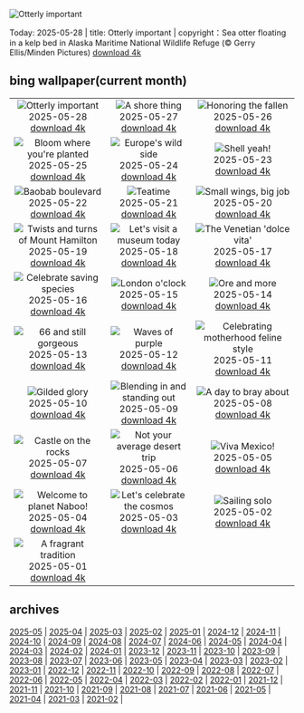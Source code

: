 ![Otterly important](https://cn.bing.com/th?id=OHR.KelpOtter_EN-US4867923884_UHD.jpg&w=1000)

Today: 2025-05-28 | title: Otterly important | copyright：Sea otter floating in a kelp bed in Alaska Maritime National Wildlife Refuge (© Gerry Ellis/Minden Pictures) [download 4k](https://cn.bing.com/th?id=OHR.KelpOtter_EN-US4867923884_UHD.jpg)

## bing wallpaper(current month)

|  |  |  |
| :----: | :----: | :----: |
| ![Otterly important](https://cn.bing.com/th?id=OHR.KelpOtter_EN-US4867923884_UHD.jpg&pid=hp&w=384&h=216&rs=1&c=4) <br/>2025-05-28 [download 4k](https://cn.bing.com/th?id=OHR.KelpOtter_EN-US4867923884_UHD.jpg)| ![A shore thing](https://cn.bing.com/th?id=OHR.MonaValePool_EN-US4805820773_UHD.jpg&pid=hp&w=384&h=216&rs=1&c=4) <br/>2025-05-27 [download 4k](https://cn.bing.com/th?id=OHR.MonaValePool_EN-US4805820773_UHD.jpg)| ![Honoring the fallen](https://cn.bing.com/th?id=OHR.ArlingtonSunrise_EN-US4503302075_UHD.jpg&pid=hp&w=384&h=216&rs=1&c=4) <br/>2025-05-26 [download 4k](https://cn.bing.com/th?id=OHR.ArlingtonSunrise_EN-US4503302075_UHD.jpg)|
| ![Bloom where you're planted](https://cn.bing.com/th?id=OHR.ButchartFlowers_EN-US3361647368_UHD.jpg&pid=hp&w=384&h=216&rs=1&c=4) <br/>2025-05-25 [download 4k](https://cn.bing.com/th?id=OHR.ButchartFlowers_EN-US3361647368_UHD.jpg)| ![Europe's wild side](https://cn.bing.com/th?id=OHR.JotunheimenPark_EN-US4200824377_UHD.jpg&pid=hp&w=384&h=216&rs=1&c=4) <br/>2025-05-24 [download 4k](https://cn.bing.com/th?id=OHR.JotunheimenPark_EN-US4200824377_UHD.jpg)| ![Shell yeah!](https://cn.bing.com/th?id=OHR.ButterflyTurtle_EN-US4083359630_UHD.jpg&pid=hp&w=384&h=216&rs=1&c=4) <br/>2025-05-23 [download 4k](https://cn.bing.com/th?id=OHR.ButterflyTurtle_EN-US4083359630_UHD.jpg)|
| ![Baobab boulevard](https://cn.bing.com/th?id=OHR.BaobabAvenue_EN-US3968050605_UHD.jpg&pid=hp&w=384&h=216&rs=1&c=4) <br/>2025-05-22 [download 4k](https://cn.bing.com/th?id=OHR.BaobabAvenue_EN-US3968050605_UHD.jpg)| ![Teatime](https://cn.bing.com/th?id=OHR.SongyangTeaGarden_EN-US3919106941_UHD.jpg&pid=hp&w=384&h=216&rs=1&c=4) <br/>2025-05-21 [download 4k](https://cn.bing.com/th?id=OHR.SongyangTeaGarden_EN-US3919106941_UHD.jpg)| ![Small wings, big job](https://cn.bing.com/th?id=OHR.HoneyBeeLavender_EN-US3860322899_UHD.jpg&pid=hp&w=384&h=216&rs=1&c=4) <br/>2025-05-20 [download 4k](https://cn.bing.com/th?id=OHR.HoneyBeeLavender_EN-US3860322899_UHD.jpg)|
| ![Twists and turns of Mount Hamilton](https://cn.bing.com/th?id=OHR.MountHamilton_EN-US3808058743_UHD.jpg&pid=hp&w=384&h=216&rs=1&c=4) <br/>2025-05-19 [download 4k](https://cn.bing.com/th?id=OHR.MountHamilton_EN-US3808058743_UHD.jpg)| ![Let's visit a museum today](https://cn.bing.com/th?id=OHR.DufyRoom_EN-US3759763345_UHD.jpg&pid=hp&w=384&h=216&rs=1&c=4) <br/>2025-05-18 [download 4k](https://cn.bing.com/th?id=OHR.DufyRoom_EN-US3759763345_UHD.jpg)| ![The Venetian 'dolce vita'](https://cn.bing.com/th?id=OHR.VeniceLagoon_EN-US3686079353_UHD.jpg&pid=hp&w=384&h=216&rs=1&c=4) <br/>2025-05-17 [download 4k](https://cn.bing.com/th?id=OHR.VeniceLagoon_EN-US3686079353_UHD.jpg)|
| ![Celebrate saving species](https://cn.bing.com/th?id=OHR.GreenMacaw_EN-US1646325635_UHD.jpg&pid=hp&w=384&h=216&rs=1&c=4) <br/>2025-05-16 [download 4k](https://cn.bing.com/th?id=OHR.GreenMacaw_EN-US1646325635_UHD.jpg)| ![London o'clock](https://cn.bing.com/th?id=OHR.LondonParliament_EN-US7213846564_UHD.jpg&pid=hp&w=384&h=216&rs=1&c=4) <br/>2025-05-15 [download 4k](https://cn.bing.com/th?id=OHR.LondonParliament_EN-US7213846564_UHD.jpg)| ![Ore and more](https://cn.bing.com/th?id=OHR.SardiniaFlavia_EN-US6889153804_UHD.jpg&pid=hp&w=384&h=216&rs=1&c=4) <br/>2025-05-14 [download 4k](https://cn.bing.com/th?id=OHR.SardiniaFlavia_EN-US6889153804_UHD.jpg)|
| ![66 and still gorgeous](https://cn.bing.com/th?id=OHR.TorresChile_EN-US6814348961_UHD.jpg&pid=hp&w=384&h=216&rs=1&c=4) <br/>2025-05-13 [download 4k](https://cn.bing.com/th?id=OHR.TorresChile_EN-US6814348961_UHD.jpg)| ![Waves of purple](https://cn.bing.com/th?id=OHR.IrisGarden_EN-US6778843108_UHD.jpg&pid=hp&w=384&h=216&rs=1&c=4) <br/>2025-05-12 [download 4k](https://cn.bing.com/th?id=OHR.IrisGarden_EN-US6778843108_UHD.jpg)| ![Celebrating motherhood feline style](https://cn.bing.com/th?id=OHR.LeopardMother_EN-US6709981831_UHD.jpg&pid=hp&w=384&h=216&rs=1&c=4) <br/>2025-05-11 [download 4k](https://cn.bing.com/th?id=OHR.LeopardMother_EN-US6709981831_UHD.jpg)|
| ![Gilded glory](https://cn.bing.com/th?id=OHR.MinnesotaRotunda_EN-US6605011856_UHD.jpg&pid=hp&w=384&h=216&rs=1&c=4) <br/>2025-05-10 [download 4k](https://cn.bing.com/th?id=OHR.MinnesotaRotunda_EN-US6605011856_UHD.jpg)| ![Blending in and standing out](https://cn.bing.com/th?id=OHR.CuteChameleon_EN-US6483346105_UHD.jpg&pid=hp&w=384&h=216&rs=1&c=4) <br/>2025-05-09 [download 4k](https://cn.bing.com/th?id=OHR.CuteChameleon_EN-US6483346105_UHD.jpg)| ![A day to bray about](https://cn.bing.com/th?id=OHR.RhyoliteDonkeys_EN-US6439068828_UHD.jpg&pid=hp&w=384&h=216&rs=1&c=4) <br/>2025-05-08 [download 4k](https://cn.bing.com/th?id=OHR.RhyoliteDonkeys_EN-US6439068828_UHD.jpg)|
| ![Castle on the rocks](https://cn.bing.com/th?id=OHR.DunluceIreland_EN-US6236791025_UHD.jpg&pid=hp&w=384&h=216&rs=1&c=4) <br/>2025-05-07 [download 4k](https://cn.bing.com/th?id=OHR.DunluceIreland_EN-US6236791025_UHD.jpg)| ![Not your average desert trip](https://cn.bing.com/th?id=OHR.FlyoverNamibia_EN-US6033011196_UHD.jpg&pid=hp&w=384&h=216&rs=1&c=4) <br/>2025-05-06 [download 4k](https://cn.bing.com/th?id=OHR.FlyoverNamibia_EN-US6033011196_UHD.jpg)| ![Viva Mexico!](https://cn.bing.com/th?id=OHR.CincoFlags_EN-US5873749093_UHD.jpg&pid=hp&w=384&h=216&rs=1&c=4) <br/>2025-05-05 [download 4k](https://cn.bing.com/th?id=OHR.CincoFlags_EN-US5873749093_UHD.jpg)|
| ![Welcome to planet Naboo!](https://cn.bing.com/th?id=OHR.SevilleNaboo_EN-US5814352031_UHD.jpg&pid=hp&w=384&h=216&rs=1&c=4) <br/>2025-05-04 [download 4k](https://cn.bing.com/th?id=OHR.SevilleNaboo_EN-US5814352031_UHD.jpg)| ![Let's celebrate the cosmos](https://cn.bing.com/th?id=OHR.ArchesGalaxy_EN-US5690613383_UHD.jpg&pid=hp&w=384&h=216&rs=1&c=4) <br/>2025-05-03 [download 4k](https://cn.bing.com/th?id=OHR.ArchesGalaxy_EN-US5690613383_UHD.jpg)| ![Sailing solo](https://cn.bing.com/th?id=OHR.BrazilHeron_EN-US5602369723_UHD.jpg&pid=hp&w=384&h=216&rs=1&c=4) <br/>2025-05-02 [download 4k](https://cn.bing.com/th?id=OHR.BrazilHeron_EN-US5602369723_UHD.jpg)|
| ![A fragrant tradition](https://cn.bing.com/th?id=OHR.PinkPlumeria_EN-US3595771407_UHD.jpg&pid=hp&w=384&h=216&rs=1&c=4) <br/>2025-05-01 [download 4k](https://cn.bing.com/th?id=OHR.PinkPlumeria_EN-US3595771407_UHD.jpg)|

## archives

[2025-05](./archives/2025-05.md) | [2025-04](./archives/2025-04.md) | [2025-03](./archives/2025-03.md) | [2025-02](./archives/2025-02.md) | [2025-01](./archives/2025-01.md) | [2024-12](./archives/2024-12.md) | [2024-11](./archives/2024-11.md) | [2024-10](./archives/2024-10.md) |
[2024-09](./archives/2024-09.md) | [2024-08](./archives/2024-08.md) | [2024-07](./archives/2024-07.md) | [2024-06](./archives/2024-06.md) | [2024-05](./archives/2024-05.md) | [2024-04](./archives/2024-04.md) | [2024-03](./archives/2024-03.md) | [2024-02](./archives/2024-02.md) |
[2024-01](./archives/2024-01.md) | [2023-12](./archives/2023-12.md) | [2023-11](./archives/2023-11.md) | [2023-10](./archives/2023-10.md) | [2023-09](./archives/2023-09.md) | [2023-08](./archives/2023-08.md) | [2023-07](./archives/2023-07.md) | [2023-06](./archives/2023-06.md) |
[2023-05](./archives/2023-05.md) | [2023-04](./archives/2023-04.md) | [2023-03](./archives/2023-03.md) | [2023-02](./archives/2023-02.md) | [2023-01](./archives/2023-01.md) | [2022-12](./archives/2022-12.md) | [2022-11](./archives/2022-11.md) | [2022-10](./archives/2022-10.md) |
[2022-09](./archives/2022-09.md) | [2022-08](./archives/2022-08.md) | [2022-07](./archives/2022-07.md) | [2022-06](./archives/2022-06.md) | [2022-05](./archives/2022-05.md) | [2022-04](./archives/2022-04.md) | [2022-03](./archives/2022-03.md) | [2022-02](./archives/2022-02.md) |
[2022-01](./archives/2022-01.md) | [2021-12](./archives/2021-12.md) | [2021-11](./archives/2021-11.md) | [2021-10](./archives/2021-10.md) | [2021-09](./archives/2021-09.md) | [2021-08](./archives/2021-08.md) | [2021-07](./archives/2021-07.md) | [2021-06](./archives/2021-06.md) |
[2021-05](./archives/2021-05.md) | [2021-04](./archives/2021-04.md) | [2021-03](./archives/2021-03.md) | [2021-02](./archives/2021-02.md) |
